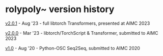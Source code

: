 # rolypoly~ version history

[v2.0.1](https://github.com/RVirmoors/rolypoly/tree/3689ea7fe981e2e392d8180ca2fa1caeff3fa4f0) - Aug '23 - full libtorch Transformers, presented at AIMC 2023

[v2.0.0](https://github.com/RVirmoors/rolypoly/tree/e16fd718dc2ecb37da79293de64ab120e54f1fbf) - Mar '23 - libtorch/TorchScript & Transformer, submitted to AIMC 2023

[v1.0](https://github.com/RVirmoors/rolypoly/tree/f0230aedcfc60ec774858b2915bb07032d087d92) - Aug '20 - Python-OSC Seq2Seq, submitted to AIMC 2020